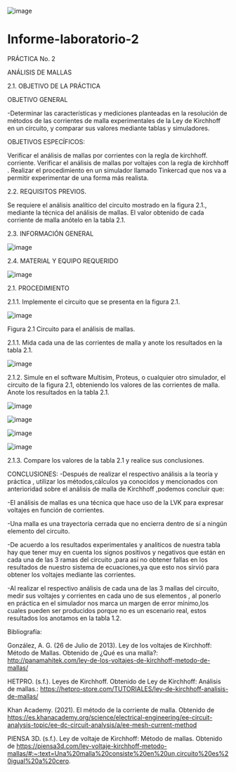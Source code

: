 ![image](https://user-images.githubusercontent.com/84587120/122004173-afda7a80-cd79-11eb-9aca-f1df9fbff436.png)


# Informe-laboratorio-2
PRÁCTICA No. 2

 ANÁLISIS DE MALLAS

2.1.  OBJETIVO DE LA PRÁCTICA

OBJETIVO GENERAL 

 -Determinar las características y mediciones  planteadas en la resolución de  métodos de las corrientes de malla experimentales de  la Ley de Kirchhoff  en un circuito, y comparar sus valores mediante tablas y simuladores.
 
OBJETIVOS ESPECÍFICOS:

Verificar el análisis de mallas por corrientes con la regla de kirchhoff. corriente.
Verificar el análisis de mallas por voltajes con la  regla de kirchhoff .
Realizar el procedimiento en un simulador llamado Tinkercad que nos va a permitir experimentar de una forma más realista.

2.2.            REQUISITOS PREVIOS.

Se requiere el análisis analítico del circuito mostrado en la figura 2.1., mediante la técnica del análisis de mallas. El valor obtenido de cada corriente de malla anótelo en la tabla 2.1.

2.3.  INFORMACIÓN GENERAL

![image](https://user-images.githubusercontent.com/84587120/122001763-6b99ab00-cd76-11eb-8815-19cc3c51fb11.png)

2.4.  MATERIAL Y EQUIPO REQUERIDO

![image](https://user-images.githubusercontent.com/84587120/122001818-7f451180-cd76-11eb-878d-96d79c11c47b.png)

2.1.  PROCEDIMIENTO

2.1.1.   Implemente el circuito que se presenta en la figura 2.1.

![image](https://user-images.githubusercontent.com/84587120/122001891-a0a5fd80-cd76-11eb-8a35-888edc759190.png)

Figura 2.1 Circuito para el análisis de mallas.

2.1.1.   Mida cada una de las corrientes de malla y anote los resultados en la tabla 2.1.


![image](https://user-images.githubusercontent.com/84587120/122002770-ca135900-cd77-11eb-8b84-4ee5407ba70e.png)

2.1.2.   Simule en el software Multisim, Proteus, o cualquier otro simulador, el circuito de la figura 2.1, obteniendo los valores de las corrientes de malla. Anote los resultados en la tabla 2.1.
 
 
 ![image](https://user-images.githubusercontent.com/84427371/122003527-d4822280-cd78-11eb-8597-94b1829f9d10.png)


![image](https://user-images.githubusercontent.com/84427371/122003589-e5cb2f00-cd78-11eb-82e9-2d534cc93cc6.png)


![image](https://user-images.githubusercontent.com/84427371/122003640-f8456880-cd78-11eb-903a-1ff748143e1d.png)


![image](https://user-images.githubusercontent.com/84427371/122003678-04312a80-cd79-11eb-8de1-27049fde673d.png)


 
2.1.3.   Compare los valores de la tabla 2.1 y realice sus conclusiones.

CONCLUSIONES: 
-Después de realizar el respectivo análisis a la teoría y práctica , utilizar los métodos,cálculos  ya conocidos y mencionados con anterioridad sobre el análisis de malla   de  Kirchhoff ,podemos concluir que:

-El análisis de mallas es una técnica que hace uso de la LVK para expresar voltajes en función de corrientes.

-Una malla es una trayectoria cerrada que no encierra dentro de sí a ningún elemento del circuito.

-De acuerdo a los resultados experimentales y analiticos de nuestra tabla hay que tener muy en  cuenta los signos positivos y negativos que  están en cada una de las 3 ramas del  circuito ,para así no obtener fallas en los resultados de nuestro sistema de ecuaciones,ya que esto nos sirvió para obtener los voltajes mediante las corrientes.

-Al realizar el  respectivo análisis de cada una de las 3 mallas del circuito,  medir sus  voltajes  y corrientes en cada uno de sus  elementos , al ponerlo en práctica en el simulador nos marca un margen de error mínimo,los cuales pueden ser producidos porque no es un escenario real, estos resultados los anotamos en la tabla 1.2.

Bibliografía:

González, A. G. (26 de Julio de 2013). Ley de los voltajes de Kirchhoff: Método de Mallas. Obtenido de ¿Qué es una malla?: http://panamahitek.com/ley-de-los-voltajes-de-kirchhoff-metodo-de-mallas/

HETPRO. (s.f.). Leyes de Kirchhoff. Obtenido de Ley de Kirchhoff: Análisis de mallas.: https://hetpro-store.com/TUTORIALES/ley-de-kirchhoff-analisis-de-mallas/

Khan Academy. (2021). El método de la corriente de malla. Obtenido de https://es.khanacademy.org/science/electrical-engineering/ee-circuit-analysis-topic/ee-dc-circuit-analysis/a/ee-mesh-current-method

PIENSA 3D. (s.f.). Ley de voltaje de Kirchhoff: Método de mallas. Obtenido de https://piensa3d.com/ley-voltaje-kirchhoff-metodo-mallas/#:~:text=Una%20malla%20consiste%20en%20un,circuito%20es%20igual%20a%20cero.


